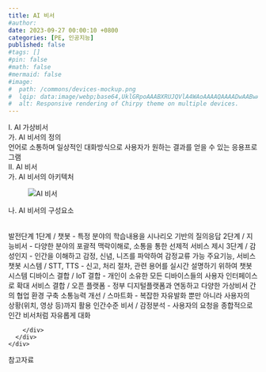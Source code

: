 ```yaml
---
title: AI 비서
#author: 
date: 2023-09-27 00:00:10 +0800
categories: [PE, 인공지능]
published: false
#tags: []
#pin: false
#math: false
#mermaid: false
#image:
#  path: /commons/devices-mockup.png
#  lqip: data:image/webp;base64,UklGRpoAAABXRUJQVlA4WAoAAAAQAAAADwAABwAAQUxQSDIAAAARL0AmbZurmr57yyIiqE8oiG0bejIYEQTgqiDA9vqnsUSI6H+oAERp2HZ65qP/VIAWAFZQOCBCAAAA8AEAnQEqEAAIAAVAfCWkAALp8sF8rgRgAP7o9FDvMCkMde9PK7euH5M1m6VWoDXf2FkP3BqV0ZYbO6NA/VFIAAAA
#  alt: Responsive rendering of Chirpy theme on multiple devices.
---
```


<div class="post-wrap">
  <div class="para">
    <div class="para-title">
      I. AI 가상비서
    </div>
    <div class="para-cntnt">
      <div class="para">
        <div class="para-title">
          가. AI 비서의 정의
        </div>
        <div class="para-cntnt">
            언어로 소통하며 일상적인 대화방식으로 사용자가 원하는 결과를 얻을 수 있는 응용프로그램
        </div>
      </div>
    </div>
  </div>
  
  <div class="para">
    <div class="para-title">
      II. AI 비서
    </div>
    <div class="para-cntnt">
      <div class="para">
        <div class="para-title">
          가. AI 비서의 아키텍처
        </div>
        <div class="para-cntnt">
          <figure class="post-figure">
            <img src="/assets/img/posts/AI-비서.png" alt="AI 비서">
<!--            <figcaption>Source: Unveiling the Metaverse: Exploring Emerging Trends, Multifaceted Perspectives, and Future Challenges</figcaption>-->
          </figure>
        </div>
      </div>
      <div class="para">
        <div class="para-title">
          나. AI 비서의 구성요소
        </div>
        <div class="para-cntnt">
          <table class="post-table">
          </table>
          발전단계
  1단계 / 챗봇 - 특정 분야의 학습내용을 시나리오 기반의 질의응답
  2단계 / 지능비서 - 다양한 분야의 포괄적 맥락이해로, 소통을 통한 선제적 서비스 제시
  3단계 / 감성인지 - 인간을 이해하고 감정, 신념, 니즈를 파악하여 감정교류 가능
주요기능, 서비스
  챗봇 시스템 / STT, TTS - 신고, 처리 절차, 관련 용어를 실시간 설명하기 위하여 챗봇 시스템
  디바이스 결합 / IoT 결합 - 개인이 소유한 모든 디바이스들의 사용자 인터페이스로 확대
  서비스 결합 / 오픈 플랫폼 - 정부 디지털플랫폼과 연동하고 다양한 가상비서 간의 협업 환경 구축
  소통능력 개선 / 스마트화 - 복잡한 자유발화 뿐만 아니라 사용자의 상황(위치, 영상 등)까지 활용
  인간수준 비서 / 감정분석 - 사용자의 요청을 종합적으로 인간 비서처럼 자유롭게 대화

        </div>
      </div>
    </div>
  </div>

  <div class="refr-wrap">
    <div class="refr-title">
        참고자료
    </div>
    <ol class="refr-list">
    <!--    <li>(나현식, 최대선) <a target="_blank" href="https://scienceon.kisti.re.kr/commons/util/originalView.do?cn=JAKO202225948430499&oCn=JAKO202225948430499&dbt=JAKO&journal=NJOU00291864">메타버스 보안 위협 요소 및 대응 방안 검토</a></li>-->
    <!--    <li>(M. Uddin, S. Manickam, H. Ullah, M. Obaidat and A. Dandoush) <a target="_blank" href="https://ieeexplore.ieee.org/abstract/document/10138386">Unveiling the Metaverse: Exploring Emerging Trends, Multifaceted Perspectives, and Future Challenges</a></li>-->
    </ol>
  </div>
</div>
